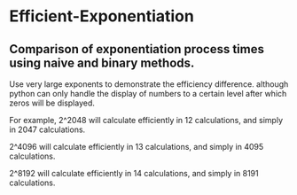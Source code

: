 # Efficient-Exponentiation
## Comparison of exponentiation process times using naive and binary methods.

Use very large exponents to demonstrate the efficiency difference.
although python can only handle the display of numbers to a certain level
after which zeros will be displayed.

For example, 2^2048 will calculate efficiently in 12 calculations, and simply
in 2047 calculations.

2^4096 will calculate efficiently in 13 calculations, and simply
in 4095 calculations.

2^8192 will calculate efficiently in 14 calculations, and simply
in 8191 calculations.

